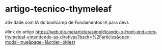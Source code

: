 # artigo-tecnico-thymeleaf
atividade com IA do bootcamp de Fundamentos IA para devs

#link do artigo
https://web.dio.me/articles/simplificando-o-front-end-com-thymeleaf-entendendo-as-diretivas?back=%2Farticles&open-modal=true&page=1&order=oldest
